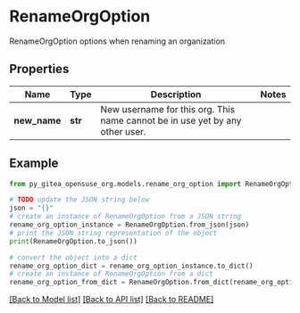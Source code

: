 # RenameOrgOption

RenameOrgOption options when renaming an organization

## Properties

Name | Type | Description | Notes
------------ | ------------- | ------------- | -------------
**new_name** | **str** | New username for this org. This name cannot be in use yet by any other user. | 

## Example

```python
from py_gitea_opensuse_org.models.rename_org_option import RenameOrgOption

# TODO update the JSON string below
json = "{}"
# create an instance of RenameOrgOption from a JSON string
rename_org_option_instance = RenameOrgOption.from_json(json)
# print the JSON string representation of the object
print(RenameOrgOption.to_json())

# convert the object into a dict
rename_org_option_dict = rename_org_option_instance.to_dict()
# create an instance of RenameOrgOption from a dict
rename_org_option_from_dict = RenameOrgOption.from_dict(rename_org_option_dict)
```
[[Back to Model list]](../README.md#documentation-for-models) [[Back to API list]](../README.md#documentation-for-api-endpoints) [[Back to README]](../README.md)


